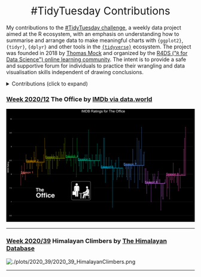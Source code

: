 <h1 style="font-weight:normal" align="center">
  &nbsp;#TidyTuesday Contributions&nbsp;
</h1>

My contributions to the [#TidyTuesday challenge](https://github.com/rfordatascience/tidytuesday), a weekly data project aimed at the R ecosystem, with an emphasis on understanding how to summarise and arrange data to make meaningful charts with `{ggplot2}`, `{tidyr}`, `{dplyr}` and other tools in the [`{tidyverse}`](https://www.tidyverse.org/) ecosystem. The project was founded in 2018 by [Thomas Mock](https://thomasmock.netlify.com/) and organized by the [R4DS ("`R` for Data Science") online learning community](https://twitter.com/r4dscommunity). The intent is to provide a safe and supportive forum for individuals to practice their wrangling and data visualisation skills independent of drawing conclusions.  

<details>
  <summary>Contributions (click to expand)</summary>
  
<!-- toc -->
* **Challenges 2020**
  - 2020/12 [The Office](https://github.com/Beck466/TidyTuesday/tree/master/plots/2020_12)
  - 2020/39 [Himalayan Climbers](https://github.com/Beck466/TidyTuesday/tree/master/plots/2020_39)
<!-- tocstop -->

</details>

### [Week 2020/12](https://github.com/Beck466/TidyTuesday/tree/master/plots/2020_12) The Office by [IMDb via data.world](https://data.world/anujjain7/the-office-imdb-ratings-dataset)
![./plots/2020_12/2020_12_TheOffice.png](https://raw.githubusercontent.com/Beck466/TidyTuesday/master/plots/2020_12/2020_12_TheOffice.png)

***

### [Week 2020/39](https://github.com/Beck466/TidyTuesday/tree/master/plots/2020_39) Himalayan Climbers by [The Himalayan Database](https://www.himalayandatabase.com/)
![./plots/2020_39/2020_39_HimalayanClimbers.png](https://raw.githubusercontent.com/Beck466/TidyTuesday/master/plots/2020_39/2020_39_HimalayanClimber.png)

***